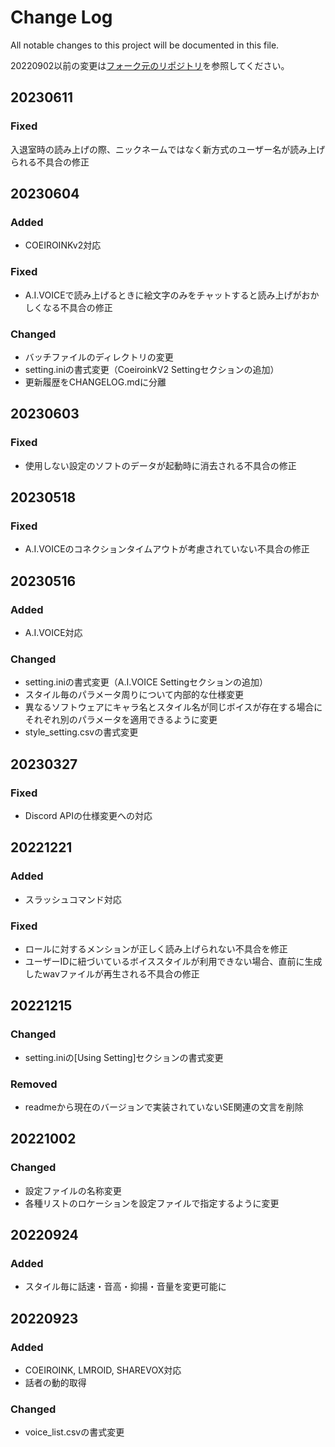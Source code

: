 # Change Log
All notable changes to this project will be documented in this file.

20220902以前の変更は[フォーク元のリポジトリ](https://github.com/kamimiya/yomiage_VOICEVOX)を参照してください。

## 20230611
### Fixed
入退室時の読み上げの際、ニックネームではなく新方式のユーザー名が読み上げられる不具合の修正

## 20230604
### Added
- COEIROINKv2対応

### Fixed
- A.I.VOICEで読み上げるときに絵文字のみをチャットすると読み上げがおかしくなる不具合の修正

### Changed
- バッチファイルのディレクトリの変更
- setting.iniの書式変更（CoeiroinkV2 Settingセクションの追加）
- 更新履歴をCHANGELOG.mdに分離

## 20230603
### Fixed
- 使用しない設定のソフトのデータが起動時に消去される不具合の修正

## 20230518
### Fixed
- A.I.VOICEのコネクションタイムアウトが考慮されていない不具合の修正

## 20230516
### Added
- A.I.VOICE対応

### Changed
- setting.iniの書式変更（A.I.VOICE Settingセクションの追加）
- スタイル毎のパラメータ周りについて内部的な仕様変更
- 異なるソフトウェアにキャラ名とスタイル名が同じボイスが存在する場合にそれぞれ別のパラメータを適用できるように変更
- style_setting.csvの書式変更

## 20230327
### Fixed
- Discord APIの仕様変更への対応

## 20221221
### Added
- スラッシュコマンド対応

### Fixed
- ロールに対するメンションが正しく読み上げられない不具合を修正
- ユーザーIDに紐づいているボイススタイルが利用できない場合、直前に生成したwavファイルが再生される不具合の修正

## 20221215
### Changed
- setting.iniの[Using Setting]セクションの書式変更

### Removed
- readmeから現在のバージョンで実装されていないSE関連の文言を削除

## 20221002
### Changed
- 設定ファイルの名称変更
- 各種リストのロケーションを設定ファイルで指定するように変更

## 20220924
### Added
- スタイル毎に話速・音高・抑揚・音量を変更可能に

## 20220923
### Added
- COEIROINK, LMROID, SHAREVOX対応
- 話者の動的取得

### Changed
- voice_list.csvの書式変更